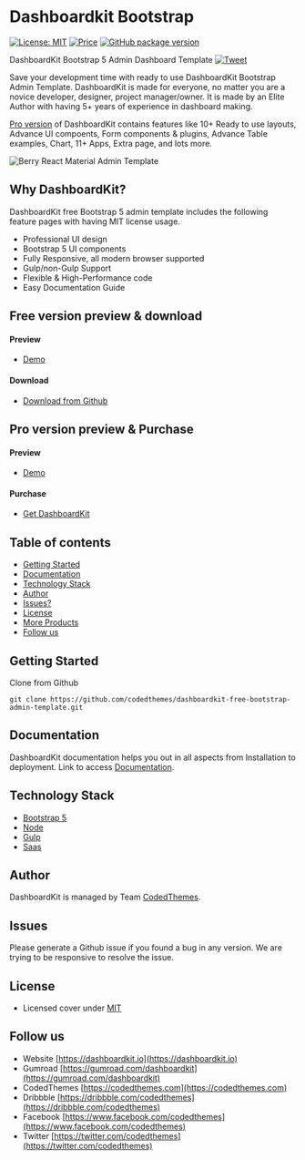 # Dashboardkit Bootstrap

[![License: MIT](https://img.shields.io/badge/License-MIT-yellow.svg)](https://opensource.org/licenses/MIT)
[![Price](https://img.shields.io/badge/price-FREE-0098f7.svg)](https://github.com/codedthemes/dashboardkit-free-bootstrap-admin-template/blob/main/LICENSE)
[![GitHub package version](https://img.shields.io/github/package-json/v/codedthemes/dashboardkit-free-bootstrap-admin-template)](https://github.com/codedthemes/dashboardkit-free-bootstrap-admin-template/)

DashboardKit Bootstrap 5 Admin Dashboard Template [![Tweet](https://img.shields.io/twitter/url/http/shields.io.svg?style=social)](https://twitter.com/intent/tweet?text=Get%20DashboardKit%20Bootstrap%205%20Admin%20Template&url=https://dashboardkit.io&via=codedthemes&hashtags=bootstrap,webdev,developers)

Save your development time with ready to use DashboardKit Bootstrap Admin Template. DashboardKit is made for everyone, no matter you are a novice developer, designer, project manager/owner. It is made by an Elite Author with having 5+ years of experience in dashboard making.

[Pro version](https://dashboardkit.io) of DashboardKit contains features like 10+ Ready to use layouts, Advance UI compoents, Form components & plugins, Advance Table examples, Chart, 11+ Apps, Extra page, and lots more.

![Berry React Material Admin Template](https://dashboardkit.io/adv-banner/git-main.gif)

## Why DashboardKit?

DashboardKit free Bootstrap 5 admin template includes the following feature pages with having MIT license usage.

 * Professional UI design
 * Bootstrap 5 UI components
 * Fully Responsive, all modern browser supported
 * Gulp/non-Gulp Support
 * Flexible & High-Performance code
 * Easy Documentation Guide

## Free version preview & download
#### Preview

 - [Demo](https://dashboardkit.io/free-dashboardkit/index.html)

#### Download

 - [Download from Github](https://github.com/codedthemes/dashboardkit-free-bootstrap-admin-template)
 
## Pro version preview & Purchase
#### Preview

 - [Demo](https://dashboardkit.io)

#### Purchase

 - [Get DashboardKit](https://gumroad.com/l/dashboardkit)

## Table of contents

 * [Getting Started](#getting-started)
 * [Documentation](#documentation)
 * [Technology Stack](#technology-stack)
 * [Author](#author)
 * [Issues?](#issues)
 * [License](#license)
 * [More Products](#more-free-react-material-admin-templates)
 * [Follow us](#follow-us)
 
## Getting Started

Clone from Github 
```
git clone https://github.com/codedthemes/dashboardkit-free-bootstrap-admin-template.git
```

## Documentation

DashboardKit documentation helps you out in all aspects from Installation to deployment. Link to access [Documentation](https://dashboardkit.io/bootstrap/docs/).

## Technology Stack

 - [Bootstrap 5](https://getbootstrap.com/)
 - [Node](https://nodejs.org/)
 - [Gulp](https://gulpjs.com/)
 - [Saas](https://sass-lang.com/)

## Author

DashboardKit is managed by Team [CodedThemes](https://codedthemes.com).

## Issues

Please generate a Github issue if you found a bug in any version. We are trying to be responsive to resolve the issue.

## License

 - Licensed cover under [MIT](https://github.com/codedthemes/dashboardkit-free-bootstrap-admin-template/blob/main/LICENSE)
 
## Follow us
 - Website [https://dashboardkit.io](https://dashboardkit.io)
 - Gumroad [https://gumroad.com/dashboardkit](https://gumroad.com/dashboardkit)
 - CodedThemes [https://codedthemes.com](https://codedthemes.com)
 - Dribbble [https://dribbble.com/codedthemes](https://dribbble.com/codedthemes)
 - Facebook [https://www.facebook.com/codedthemes](https://www.facebook.com/codedthemes)
 - Twitter [https://twitter.com/codedthemes](https://twitter.com/codedthemes)
